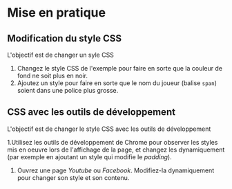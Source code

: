 # Mise en pratique

## Modification du style CSS

L'objectif est de changer un syle CSS

1. Changez le style CSS de l'exemple pour faire en sorte que la couleur de fond ne soit plus en noir.
1. Ajoutez un style pour faire en sorte que le nom du joueur (balise `span`) soient dans une police plus grosse.


## CSS avec les outils de développement

L'objectif est de changer le style CSS avec les outils de développement

1.Utilisez les outils de développement de Chrome pour observer les styles mis en oeuvre lors de l'affichage de la page, et changez les dynamiquement (par exemple en ajoutant un style qui modifie le _padding_).
1. Ouvrez une page _Youtube_ ou _Facebook_. Modifiez-la dynamiquement pour changer son style et son contenu.